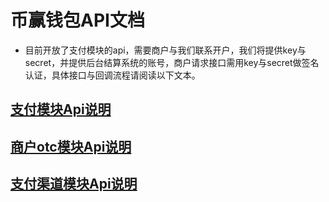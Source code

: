 # 币赢钱包API文档

* 目前开放了支付模块的api，需要商户与我们联系开户，我们将提供key与secret，并提供后台结算系统的账号，商户请求接口需用key与secret做签名认证，具体接口与回调流程请阅读以下文本。

## [支付模块Api说明](https://github.com/coinWinApi/API_Docs/blob/master/CoinPayApi.md)

## [商户otc模块Api说明](https://github.com/coinWinApi/API_Docs/blob/master/OTCApi.md)

## [支付渠道模块Api说明](https://github.com/coinWinApi/API_Docs/blob/master/OTCApi.md)
